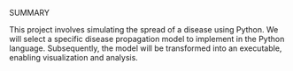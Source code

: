 SUMMARY

This project involves simulating the spread
of a disease using Python. We will select a
specific disease propagation model to
implement in the Python language.
Subsequently, the model will be transformed
into an executable, enabling visualization
and analysis.
